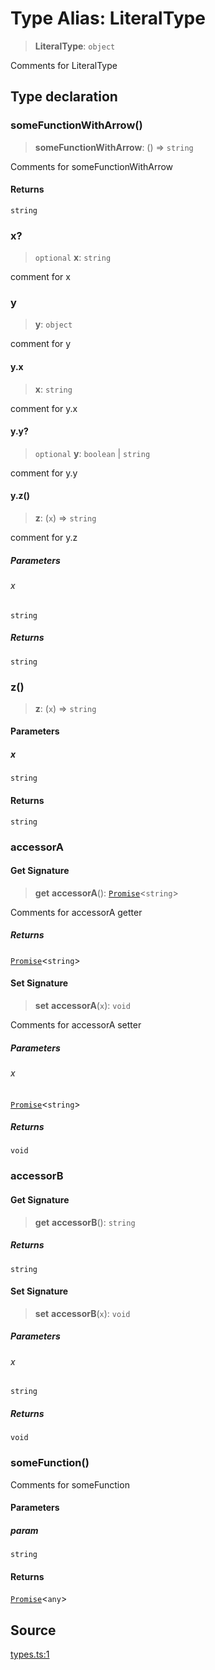 # Type Alias: LiteralType

> **LiteralType**: `object`

Comments for LiteralType

## Type declaration

### someFunctionWithArrow()

> **someFunctionWithArrow**: () => `string`

Comments for someFunctionWithArrow

#### Returns

`string`

### x?

> `optional` **x**: `string`

comment for x

### y

> **y**: `object`

comment for y

#### y.x

> **x**: `string`

comment for y.x

#### y.y?

> `optional` **y**: `boolean` \| `string`

comment for y.y

#### y.z()

> **z**: (`x`) => `string`

comment for y.z

##### Parameters

###### x

`string`

##### Returns

`string`

### z()

> **z**: (`x`) => `string`

#### Parameters

##### x

`string`

#### Returns

`string`

### accessorA

#### Get Signature

> **get** **accessorA**(): [`Promise`](https://developer.mozilla.org/en-US/docs/Web/JavaScript/Reference/Global_Objects/Promise)\<`string`\>

Comments for accessorA getter

##### Returns

[`Promise`](https://developer.mozilla.org/en-US/docs/Web/JavaScript/Reference/Global_Objects/Promise)\<`string`\>

#### Set Signature

> **set** **accessorA**(`x`): `void`

Comments for accessorA setter

##### Parameters

###### x

[`Promise`](https://developer.mozilla.org/en-US/docs/Web/JavaScript/Reference/Global_Objects/Promise)\<`string`\>

##### Returns

`void`

### accessorB

#### Get Signature

> **get** **accessorB**(): `string`

##### Returns

`string`

#### Set Signature

> **set** **accessorB**(`x`): `void`

##### Parameters

###### x

`string`

##### Returns

`void`

### someFunction()

Comments for someFunction

#### Parameters

##### param

`string`

#### Returns

[`Promise`](https://developer.mozilla.org/en-US/docs/Web/JavaScript/Reference/Global_Objects/Promise)\<`any`\>

## Source

[types.ts:1](http://source-url)
